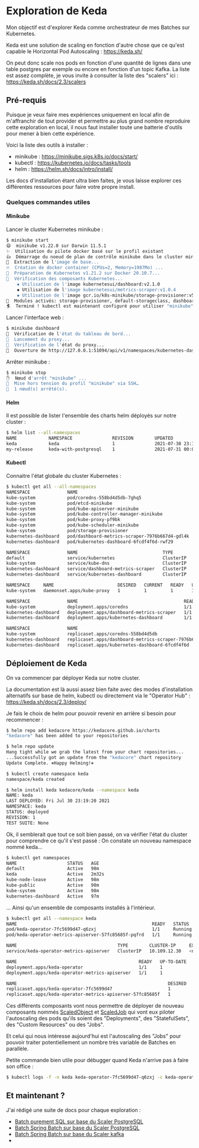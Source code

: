 # Exploration de Keda

Mon objectif est d'explorer Keda comme orchestrateur de mes Batches sur Kubernetes.

Keda est une solution de scaling en fonction d'autre chose que ce qu'est capable le Horizontal Pod Autoscaling : https://keda.sh/

On peut donc scale nos pods en fonction d'une quantité de lignes dans une table postgres par exemple ou encore en fonction d'un topic Kafka.
La liste est assez complète, je vous invite à consulter la liste des "scalers" ici : https://keda.sh/docs/2.3/scalers


## Pré-requis

Puisque je veux faire mes expériences uniquement en local afin de m'affranchir de tout provider et permettre au plus grand nombre reproduire cette exploration en local,
il nous faut installer toute une batterie d'outils pour mener à bien cette expérience.

Voici la liste des outils à installer :
- minikube : https://minikube.sigs.k8s.io/docs/start/
- kubectl : https://kubernetes.io/docs/tasks/tools
- helm : https://helm.sh/docs/intro/install/

Les docs d'installation étant ultra bien faites, je vous laisse explorer ces différentes ressources pour faire votre propre install.

### Quelques commandes utiles

#### Minikube

Lancer le cluster Kubernetes minikube :
```zsh
$ minikube start
😄  minikube v1.22.0 sur Darwin 11.5.1
✨  Utilisation du pilote docker basé sur le profil existant
👍  Démarrage du noeud de plan de contrôle minikube dans le cluster minikube
🚜  Extraction de l'image de base...
🔥  Création de docker container (CPUs=2, Memory=1987Mo) ...
🐳  Préparation de Kubernetes v1.21.2 sur Docker 20.10.7...
🔎  Vérification des composants Kubernetes...
    ▪ Utilisation de l'image kubernetesui/dashboard:v2.1.0
    ▪ Utilisation de l'image kubernetesui/metrics-scraper:v1.0.4
    ▪ Utilisation de l'image gcr.io/k8s-minikube/storage-provisioner:v5
🌟  Modules activés: storage-provisioner, default-storageclass, dashboard
🏄  Terminé ! kubectl est maintenant configuré pour utiliser "minikube" cluster et espace de noms "default" par défaut.
```

Lancer l'interface web :
```zsh
$ minikube dashboard
🤔  Vérification de l'état du tableau de bord...
🚀  Lancement du proxy...
🤔  Vérification de l'état du proxy...
🎉  Ouverture de http://127.0.0.1:51094/api/v1/namespaces/kubernetes-dashboard/services/http:kubernetes-dashboard:/proxy/ dans votre navigateur par défaut...
```

Arrêter minikube :
```zsh
$ minikube stop
✋  Nœud d'arrêt "minikube" ...
🛑  Mise hors tension du profil "minikube" via SSH…
🛑  1 nœud(s) arrêté(s).
```

#### Helm

Il est possible de lister l'ensemble des charts helm déployés sur notre cluster :
```zsh
$ helm list --all-namespaces
NAME            NAMESPACE               REVISION        UPDATED                                 STATUS          CHART                   APP VERSION
keda            keda                    1               2021-07-30 23:19:20.030734 +0200 CEST   deployed        keda-2.3.2              2.3.0      
my-release      keda-with-postgresql    1               2021-07-31 00:09:29.392879 +0200 CEST   deployed        postgresql-10.8.0       11.12.0    
```

#### Kubectl

Connaitre l'état globale du cluster Kubernetes :
```zsh
$ kubectl get all --all-namespaces
NAMESPACE              NAME                                             READY   STATUS    RESTARTS   AGE
kube-system            pod/coredns-558bd4d5db-7ghq5                     1/1     Running   1          63m
kube-system            pod/etcd-minikube                                1/1     Running   1          63m
kube-system            pod/kube-apiserver-minikube                      1/1     Running   1          63m
kube-system            pod/kube-controller-manager-minikube             1/1     Running   1          63m
kube-system            pod/kube-proxy-pf9bk                             1/1     Running   1          63m
kube-system            pod/kube-scheduler-minikube                      1/1     Running   1          63m
kube-system            pod/storage-provisioner                          1/1     Running   3          63m
kubernetes-dashboard   pod/dashboard-metrics-scraper-7976b667d4-gdl4k   1/1     Running   1          62m
kubernetes-dashboard   pod/kubernetes-dashboard-6fcdf4f6d-rwf29         1/1     Running   2          62m

NAMESPACE              NAME                                TYPE        CLUSTER-IP     EXTERNAL-IP   PORT(S)                  AGE
default                service/kubernetes                  ClusterIP   10.96.0.1      <none>        443/TCP                  63m
kube-system            service/kube-dns                    ClusterIP   10.96.0.10     <none>        53/UDP,53/TCP,9153/TCP   63m
kubernetes-dashboard   service/dashboard-metrics-scraper   ClusterIP   10.110.8.49    <none>        8000/TCP                 62m
kubernetes-dashboard   service/kubernetes-dashboard        ClusterIP   10.96.228.58   <none>        80/TCP                   62m

NAMESPACE     NAME                        DESIRED   CURRENT   READY   UP-TO-DATE   AVAILABLE   NODE SELECTOR            AGE
kube-system   daemonset.apps/kube-proxy   1         1         1       1            1           kubernetes.io/os=linux   63m

NAMESPACE              NAME                                        READY   UP-TO-DATE   AVAILABLE   AGE
kube-system            deployment.apps/coredns                     1/1     1            1           63m
kubernetes-dashboard   deployment.apps/dashboard-metrics-scraper   1/1     1            1           62m
kubernetes-dashboard   deployment.apps/kubernetes-dashboard        1/1     1            1           62m

NAMESPACE              NAME                                                   DESIRED   CURRENT   READY   AGE
kube-system            replicaset.apps/coredns-558bd4d5db                     1         1         1       63m
kubernetes-dashboard   replicaset.apps/dashboard-metrics-scraper-7976b667d4   1         1         1       62m
kubernetes-dashboard   replicaset.apps/kubernetes-dashboard-6fcdf4f6d         1         1         1       62m
```


## Déploiement de Keda

On va commencer par déployer Keda sur notre cluster.

La documentation est là aussi assez bien faite avec des modes d'installation alternatifs sur base de helm, kubectl ou directement via le "Operator Hub" : https://keda.sh/docs/2.3/deploy/

Je fais le choix de helm pour pouvoir revenir en arrière si besoin pour recommencer :
```zsh
$ helm repo add kedacore https://kedacore.github.io/charts
"kedacore" has been added to your repositories

$ helm repo update
Hang tight while we grab the latest from your chart repositories...
...Successfully got an update from the "kedacore" chart repository
Update Complete. ⎈Happy Helming!⎈

$ kubectl create namespace keda
namespace/keda created

$ helm install keda kedacore/keda --namespace keda
NAME: keda
LAST DEPLOYED: Fri Jul 30 23:19:20 2021
NAMESPACE: keda
STATUS: deployed
REVISION: 1
TEST SUITE: None
```

Ok, il semblerait que tout ce soit bien passé, on va vérifier l'état du cluster pour comprendre ce qu'il s'est passé :
On constate un nouveau namespace nommé keda...
```zsh
$ kubectl get namespaces
NAME                   STATUS   AGE
default                Active   98m
keda                   Active   2m32s
kube-node-lease        Active   98m
kube-public            Active   98m
kube-system            Active   98m
kubernetes-dashboard   Active   97m
```
... Ainsi qu'un ensemble de composants installés à l'intérieur.
```zsh
$ kubectl get all --namespace keda
NAME                                                   READY   STATUS    RESTARTS   AGE
pod/keda-operator-7fc5699d47-q6zxj                     1/1     Running   0          6m40s
pod/keda-operator-metrics-apiserver-57fc85685f-pqfrd   1/1     Running   0          6m40s

NAME                                      TYPE        CLUSTER-IP     EXTERNAL-IP   PORT(S)          AGE
service/keda-operator-metrics-apiserver   ClusterIP   10.109.12.30   <none>        443/TCP,80/TCP   6m40s

NAME                                              READY   UP-TO-DATE   AVAILABLE   AGE
deployment.apps/keda-operator                     1/1     1            1           6m40s
deployment.apps/keda-operator-metrics-apiserver   1/1     1            1           6m40s

NAME                                                         DESIRED   CURRENT   READY   AGE
replicaset.apps/keda-operator-7fc5699d47                     1         1         1       6m40s
replicaset.apps/keda-operator-metrics-apiserver-57fc85685f   1         1         1       6m40s
```

Ces différents composants vont nous permettre de déployer de nouveau composants nommés [ScaledObject](https://keda.sh/docs/2.3/concepts/scaling-deployments/) et [ScaledJob](https://keda.sh/docs/2.3/concepts/scaling-jobs/) qui vont eux piloter l'autoscaling des pods qu'ils soient des "Deployments", des "StatefulSets", des "Custom Resources" ou des "Jobs".

Et celui qui nous intéresse aujourd'hui est l'autoscaling des "Jobs" pour pouvoir traiter potentiellement un nombre très variable de Batches en parallèle.

Petite commande bien utile pour débugger quand Keda n'arrive pas à faire son office :
```zsh
$ kubectl logs -f -n keda keda-operator-7fc5699d47-q6zxj -c keda-operator
```

## Et maintenant ?

J'ai rédigé une suite de docs pour chaque exploration :
- [Batch purement SQL sur base du Scaler PostgreSQL](postgres-sql-batch/README.md)
- [Batch Spring Batch sur base du Scaler PostgreSQL](postgres-spring-batch/README.md)
- [Batch Spring Batch sur base du Scaler kafka](postgres-kafka-batch/README.md)
- 
